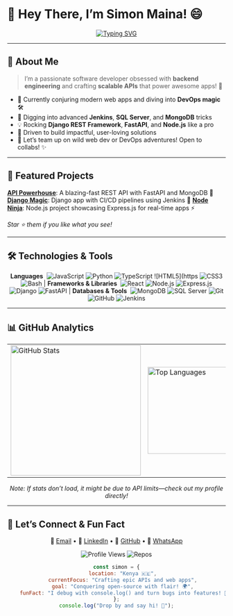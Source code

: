 # 👋 Hey There, I’m Simon Maina! 😄

<div align="center">
  
  [![Typing SVG](https://readme-typing-svg.herokuapp.com?font=Fira+Code&pause=1000&color=FF6B6B¢er=true&vCenter=true&width=435&lines=Software+Dev+from+Kenya;Backend+Wizard+🎩;API+Mastermind;Always+Leveling+Up+💡)](https://git.io/typing-svg)
  
</div>

---

## 🚀 About Me

> I’m a passionate software developer obsessed with **backend engineering** and crafting **scalable APIs** that power awesome apps! 🌟

- 🔭 Currently conjuring modern web apps and diving into **DevOps magic** 🛠️ 
- 🌱 Digging into advanced **Jenkins**, **SQL Server**, and **MongoDB** tricks
- 💡 Rocking **Django REST Framework**, **FastAPI**, and **Node.js** like a pro
- 🎯 Driven to build impactful, user-loving solutions
- 🤝 Let’s team up on wild web dev or DevOps adventures! Open to collabs! ✨

---

## 🌟 Featured Projects

**[API Powerhouse](https://github.com/maina2/api-powerhouse)**: A blazing-fast REST API with FastAPI and MongoDB 🚀 
**[Django Magic](https://github.com/maina2/django-magic)**: Django app with CI/CD pipelines using Jenkins 🐍 
**[Node Ninja](https://github.com/maina2/node-ninja)**: Node.js project showcasing Express.js for real-time apps ⚡

*Star ⭐ them if you like what you see!*

---

## 🛠️ Technologies & Tools

<div align="center">

**Languages**&nbsp; ![JavaScript](https://img.shields.io/badge/JavaScript-%23F7DF1E.svg?&style=flat-square&logo=javascript&logoColor=black) ![Python](https://img.shields.io/badge/Python-%233776AB.svg?&style=flat-square&logo=python&logoColor=white) ![TypeScript](https://img.shields.io/badge/TypeScript-%23007ACC.svg?&style=flat-square&logo=typescript&logoColor=white) ![HTML5](https <img src="https://img.shields.io/badge/CSS3-%231572B6.svg?&style=flat-square&logo=css3&logoColor=white" alt="CSS3" /> ![Bash](https://img.shields.io/badge/Bash-%234EAA25.svg?&style=flat-square&logo=gnu-bash&logoColor=white) | **Frameworks & Libraries**&nbsp; ![React](https://img.shields.io/badge/React-%2361DAFB.svg?&style=flat-square&logo=react&logoColor=black) ![Node.js](https://img.shields.io/badge/Node.js-%23339933.svg?&style=flat-square&logo=nodedotjs&logoColor=white) ![Express.js](https://img.shields.io/badge/Express.js-%23000000.svg?&style=flat-square&logo=express&logoColor=white) ![Django](https://img.shields.io/badge/Django-%23092E20.svg?&style=flat-square&logo=django&logoColor=white) ![FastAPI](https://img.shields.io/badge/FastAPI-%23009688.svg?&style=flat-square&logo=fastapi&logoColor=white) | **Databases & Tools**&nbsp; ![MongoDB](https://img.shields.io/badge/MongoDB-%2347A248.svg?&style=flat-square&logo=mongodb&logoColor=white) ![SQL Server](https://img.shields.io/badge/SQL%20Server-%23CC2927.svg?&style=flat-square&logo=microsoftsqlserver&logoColor=white) ![Git](https://img.shields.io/badge/Git-%23F05032.svg?&style=flat-square&logo=git&logoColor=white) ![GitHub](https://img.shields.io/badge/GitHub-%23181717.svg?&style=flat-square&logo=github&logoColor=white) ![Jenkins](https://img.shields.io/badge/Jenkins-%23D24939.svg?&style=flat-square&logo=jenkins&logoColor=white)

</div>

---

## 📊 GitHub Analytics

<div align="center">

<table>
  <tr>
    <td><img src="https://github-readme-stats.vercel.app/api?username=maina2&show_icons=true&theme=dracula&hide_border=true&bg_color=0D1117&title_color=FF6B6B&icon_color=F8D866&count_private=true&include_all_commits=true" width="300" alt="GitHub Stats"></td>
    <td><img src="https://github-readme-stats.vercel.app/api/top-langs/?username=maina2&layout=compact&theme=dracula&hide_border=true&bg_color=0D1117&title_color=FF6B6B&text_color=FFFFFF&langs_count=6" width="200" alt="Top Languages"></td>
    <td><img src="https://github-readme-streak-stats.herokuapp.com/?user=maina2&theme=dracula&hide_border=true&background=0D1117" width="300" alt="GitHub Streak"></td>
  </tr>
</table>

*Note: If stats don’t load, it might be due to API limits—check out my profile directly!*

</div>

---

## 🤝 Let’s Connect & Fun Fact

<div align="center">

📧 [Email](mailto:chanzusimon6@gmail.com) • 💼 [LinkedIn](https://linkedin.com/in/YOUR_LINKEDIN) • 🐙 [GitHub](https://github.com/maina2) • 💬 [WhatsApp](https://wa.me/717417314)

![Profile Views](https://komarev.com/ghpvc/?username=maina2&color=blueviolet&style=flat-square) ![Repos](https://img.shields.io/badge/dynamic/json?color=00C851&label=Repos&query=%24.public_repos&url=https%3A%2F%2Fapi.github.com%2Fusers%2Fmaina2&style=flat-square)

```javascript
const simon = {
    location: "Kenya 🇰🇪",
    currentFocus: "Crafting epic APIs and web apps",
    goal: "Conquering open-source with flair! 🌍",
    funFact: "I debug with console.log() and turn bugs into features! 🐛😂"
};
console.log("Drop by and say hi! 👋");
```
